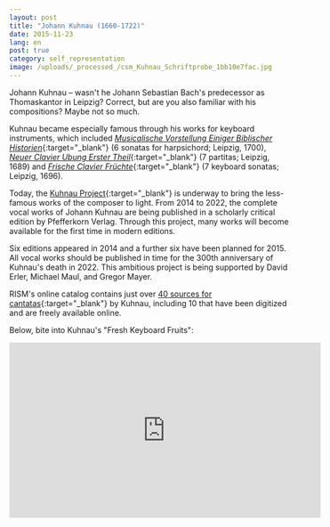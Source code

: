 ```yaml
---
layout: post
title: "Johann Kuhnau (1660-1722)"
date: 2015-11-23
lang: en
post: true
category: self_representation
image: /uploads/_processed_/csm_Kuhnau_Schriftprobe_1bb10e7fac.jpg
---
```



Johann Kuhnau – wasn't he Johann Sebastian Bach's predecessor as Thomaskantor in Leipzig? Correct, but are you also familiar with his compositions? Maybe not so much.

Kuhnau became especially famous through his works for keyboard instruments, which included [_Musicalische Vorstellung Einiger Biblischer Historien_](https://opac.rism.info/search?id=00000990035758){:target="_blank"} (6 sonatas for harpsichord; Leipzig, 1700), [_Neuer Clavier Ubung Erster Theil_](https://opac.rism.info/search?id=00000990035743){:target="_blank"} (7 partitas; Leipzig, 1689) and [_Frische Clavier Früchte_](https://opac.rism.info/search?View=rism&documentid=00000990035752){:target="_blank"} (7 keyboard sonatas; Leipzig, 1696).

Today, the [Kuhnau Project](http://www.pfefferkorn-verlag.com/de/das-kuhnau-projekt/){:target="_blank"} is underway to bring the less-famous works of the composer to light. From 2014 to 2022, the complete vocal works of Johann Kuhnau are being published in a scholarly critical edition by Pfefferkorn Verlag. Through this project, many works will become available for the first time in modern editions.

Six editions appeared in 2014 and a further six have been planned for 2015. All vocal works should be published in time for the 300th anniversary of Kuhnau's death in 2022. This ambitious project is being supported by David Erler, Michael Maul, and Gregor Mayer.

RISM's online catalog contains just over [40 sources for cantatas](https://opac.rism.info/search?View=rism&author=johann+kuhnau&subject=cantatas){:target="_blank"} by Kuhnau, including 10 that have been digitized and are freely available online.

Below, bite into Kuhnau's "Fresh Keyboard Fruits":
<iframe width="560" height="315" src="https://www.youtube.com/embed/seTVELK-vX0" frameborder="0" allowfullscreen></iframe>





<script type="text/javascript">var switchTo5x=true;</script><script type="text/javascript" src="http://w.sharethis.com/button/buttons.js"></script><script type="text/javascript">stLight.options({publisher: "9b601438-1ce1-49d8-bfd7-9cff5df54c17", doNotHash: false, doNotCopy: false, hashAddressBar: false});</script>